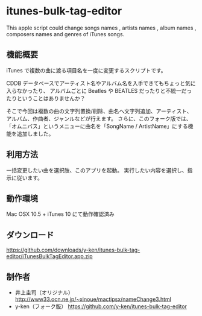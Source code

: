 itunes-bulk-tag-editor
======================

This apple script could change songs names , artists names , album names , composers names and genres of iTunes songs.

## 機能概要

iTunes で複数の曲に渡る項目名を一度に変更するスクリプトです。

CDDB データベースでアーティスト名やアルバム名を入手できてもちょっと気に入らなかったり、
アルバムごとに Beatles や BEATLES だったりと不統一だったりということはありませんか？

そこで今回は複数の曲の文字列置換/削除、曲名へ文字列追加、アーティスト、アルバム、作曲者、ジャンルなどが行えます。
さらに、このフォーク版では、「オムニバス」というメニューに曲名を「SongName / ArtistName」にする機能を追加しました。

## 利用方法

一括変更したい曲を選択肢、このアプリを起動。
実行したい内容を選択し、指示に従います。

## 動作環境

Mac OSX 10.5 + iTunes 10 にて動作確認済み

## ダウンロード

https://github.com/downloads/y-ken/itunes-bulk-tag-editor/iTunesBulkTagEditor.app.zip

## 制作者

+ 井上圭司（オリジナル） http://www33.ocn.ne.jp/~xinoue/mactipsx/nameChange3.html
+ y-ken（フォーク版） https://github.com/y-ken/itunes-bulk-tag-editor